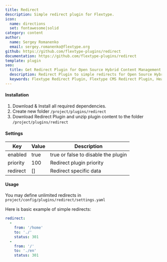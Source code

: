 ```yaml
---
title: Redirect
description: Simple redirect plugin for Flextype.
icon:
  name: directions
  set: fontawesome|solid
category: content
author:
  name: Sergey Romanenko
  email: sergey.romanenko@flextype.org
github: https://github.com/flextype-plugins/redirect
documentation: https://github.com/flextype-plugins/redirect
template: plugin
seo:
  title: Get Redirect Plugin for Open Source Hybrid Content Management System
  description: Redirect Plugin to simple redirects for Open Source Hybrid Content Management System
  keywords: Flextype Redirect Plugin, Flextype CMS Redirect Plugin, Headless CMS Redirect Plugin, Download Flat File CMS Redirect Plugin, Download Flat File Content Management System Redirect Plugin, Download PHP CMS Redirect Plugin, Redirect Plugin, Plugin, Redirect, Content, Management, System, PHP, CMS
---
```


#### Installation

1. Download & Install all required dependencies.
2. Create new folder `/project/plugins/redirect`
3. Download Redirect Plugin and unzip plugin content to the folder `/project/plugins/redirect`

#### Settings

| Key | Value | Description |
|---|---|---|
| enabled | true | true or false to disable the plugin |
| priority | 100 | Redirect plugin priority |
| redirect | [] | Redirect specific data |

#### Usage

You may define unlimited redirects in `project/config/plugins/redirect/settings.yaml`

Here is basic example of simple redirects:

```yaml
redirect:
  -
    from: '/home'
    to: './'
    status: 301
  -
    from: '/'
    to: './en'
    status: 301
```

